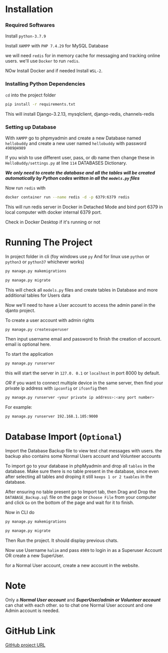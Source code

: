 # Installation



### Required Softwares
Install `python-3.7.9`

Install `XAMPP` with `PHP 7.4.29` for MySQL Database

we will need `redis` for in memory cache for messaging and tracking online users. we'll use `Docker` to run `redis`.

NOw Install Docker and if needed Install `WSL-2`.



### Installing Python Dependencies
`cd` into the project folder
```bash
pip install -r requirements.txt
```
This will install Django-3.2.13, mysqlclient, django-redis, channels-redis



### Setting up Database
With `XAMPP` go to phpmyadmin and create a new Database named `hellobuddy` and create a new user named `hellobuddy` with password `4989@4989`

If you wish to use different user, pass, or db name then change these in `HelloBuddy/settings.py` at line `114` DATABASES Dictionary.

***We only need to create the database and all the tables will be created automatically by Python codes written in all the `models.py` files***

Now run `redis` with
```bash
docker container run --name redis -d -p 6379:6379 redis
```
This will run redis server in Docker in Detached Mode and bind port 6379 in local computer with docker internal 6379 port.

Check in Docker Desktop if it's running or not



# Running The Project
In project folder in cli (foy windows use `py` And for linux use `python` or `python3` or `python37` whichever works)

```bash
py manage.py makemigrations
```
```bash
py manage.py migrate
```
This will check all `models.py` files and create tables in Database and more additional tables for Users data

Now we'll need to have a User account to access the admin panel in the djanto project.

To create a user account with admin rights
```bash
py manage.py createsuperuser
```
Then input username email and password to finish the creation of account. email is optional here.

To start the application
```bash
py manage.py runserver
```
this will start the server in  `127.0. 0.1` or `localhost` in port 8000 by default.

*OR* if you want to connect multiple device in the same server, then find your private ip address with `ipconfig` or `ifconfig` then 
```bash
py manage.py runserver <your private ip address>:<any port number>
```
For example:
```bash
py manage.py runserver 192.168.1.105:9000
```



# Database Import (`Optional`)
Import the Database Backup file to view test chat messages with users. the backup also contains some Normal Users account and Volunteer accounts

To import go to your database in phpMyadmin and drop all `tables` in the database. Make sure there is no table present in the database, since even after selecting all tables and droping it still `keeps 1 or 2 taables` in the database.

After ensuring no table present go to Import tab, then Drag and Drop the `DATABASE_Backup.sql` file on the page or `Choose File` from your computer and click `Go`  on the bottom of the page and wait for it to finish.

Now in CLI do
```bash
py manage.py makemigrations
```
```bash
py manage.py migrate
```
Then Run the project. It should display previous chats.

Now use Username `halim` and pass `4989` to login in as a Superuser Account OR create a new SuperUser.

for a Normal User account, create a new account in the website.




# Note
Only a ***Normal User account*** and ***SuperUser/admin or Volunteer account*** can chat with each other. so to chat one Normal User account and one Admin account is needed.




# GitHub Link
[GitHub project URL](https://github.com/halim4989/HelloBuddy)
